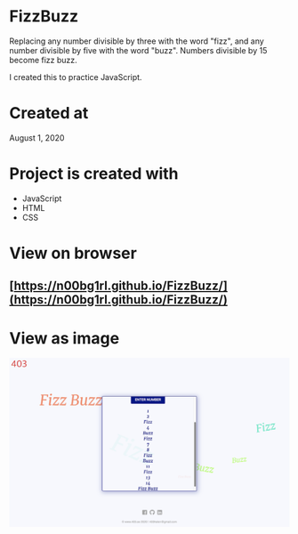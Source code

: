 # FizzBuzz

Replacing any number divisible by three with the word "fizz", and any number divisible by five with the word "buzz". Numbers divisible by 15 become fizz buzz.

I created this to practice JavaScript.

# Created at

August 1, 2020

# Project is created with

* JavaScript
* HTML
* CSS

# View on browser

## [https://n00bg1rl.github.io/FizzBuzz/](https://n00bg1rl.github.io/FizzBuzz/)

# View as image

![github](./assets/images/github.png)